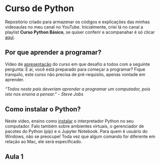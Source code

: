 # Curso de Python

Repositório criado para armazenar os códigos e explicações das minhas videoaulas no meu canal no YouTube. Inicialmente, criei lá no canal a playlist **Curso Python Básico**, se quiser conferir e acompanahar é só clicar [aqui](https://www.youtube.com/watch?v=avzhmYfjfD8&list=PLmShUZbb6DajS9JD9f21nbTAxWhnr8zMu). 

## Por que aprender a programar? 
Vídeo de [apresentação](https://youtu.be/avzhmYfjfD8) do curso em que desafio a todos com a seguinte pergunta: E aí, você está preparado para começar a programar? Fique tranquilo, este curso não precisa de pré-requisito, apenas vontade em aprender.  


*“Todos neste país deveriam aprender a programar um computador, pois isto nos ensina a pensar.” - Steve Jobs*


## Como instalar o Python?
Neste vídeo, ensino como [instalar](https://youtu.be/CUnvadWr6jo) o interpretador Python no seu computador. Falo também sobre ambientes virtuais, o gerenciador de pacotes do Python (pip) e o Jupyter Notebook. 
Para quem é usuário do Windows, não se preocupe! Toda vez que algum comando for diferente em relação ao Mac, ele será especificado. 


## Aula 1

